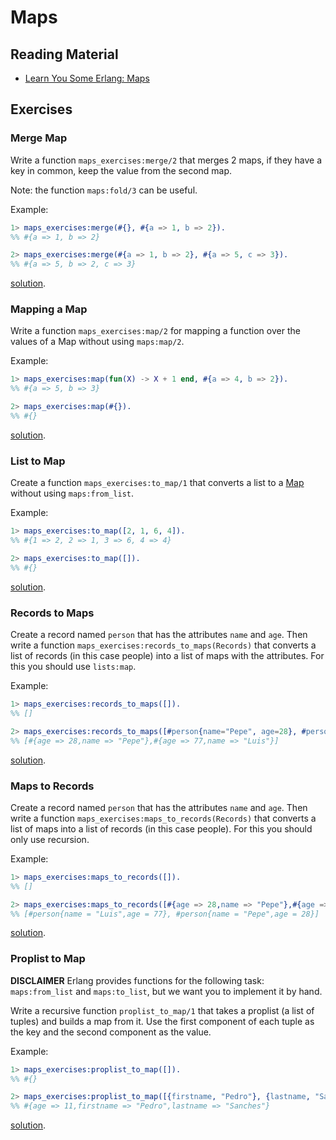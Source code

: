 # Maps

## Reading Material

- [Learn You Some Erlang: Maps](http://learnyousomeerlang.com/maps)

## Exercises

### Merge Map

Write a function `maps_exercises:merge/2` that merges 2 maps, if they have a key in common, keep the value from the second map.

Note: the function `maps:fold/3` can be useful.

Example:
``` erlang
1> maps_exercises:merge(#{}, #{a => 1, b => 2}).
%% #{a => 1, b => 2}

2> maps_exercises:merge(#{a => 1, b => 2}, #{a => 5, c => 3}).
%% #{a => 5, b => 2, c => 3}
```
[solution](src/solution/maps_exercises.erl#L6-L7).

### Mapping a Map

Write a function `maps_exercises:map/2` for mapping a function over the values of a Map without using `maps:map/2`.

Example:
``` erlang
1> maps_exercises:map(fun(X) -> X + 1 end, #{a => 4, b => 2}).
%% #{a => 5, b => 3}

2> maps_exercises:map(#{}).
%% #{}
```
[solution](src/solution/maps_exercises.erl#L10-L13).

### List to Map

Create a function `maps_exercises:to_map/1` that converts a list to a [Map](http://learnyousomeerlang.com/maps) without using `maps:from_list`.

Example:
``` erlang
1> maps_exercises:to_map([2, 1, 6, 4]).
%% #{1 => 2, 2 => 1, 3 => 6, 4 => 4}

2> maps_exercises:to_map([]).
%% #{}
```
[solution](src/solution/maps_exercises.erl#L16-L24).

### Records to Maps

Create a record named `person` that has the attributes `name` and `age`. Then write a function `maps_exercises:records_to_maps(Records)` that converts a list of records (in this case people) into a list of maps with the attributes. For this you should use `lists:map`.

Example:
```erlang
1> maps_exercises:records_to_maps([]).
%% []

2> maps_exercises:records_to_maps([#person{name="Pepe", age=28}, #person{name="Luis", age=77}]).
%% [#{age => 28,name => "Pepe"},#{age => 77,name => "Luis"}]
```

[solution](src/solution/maps_exercises.erl#L27-L30).

### Maps to Records

Create a record named `person` that has the attributes `name` and `age`. Then write a function `maps_exercises:maps_to_records(Records)` that converts a list of maps into a list of records (in this case people). For this you should only use recursion.

Example:
```erlang
1> maps_exercises:maps_to_records([]).
%% []

2> maps_exercises:maps_to_records([#{age => 28,name => "Pepe"},#{age => 77,name => "Luis"}]).
%% [#person{name = "Luis",age = 77}, #person{name = "Pepe",age = 28}]
```

[solution](src/solution/maps_exercises.erl#L33-L38).

### Proplist to Map

**DISCLAIMER** Erlang provides functions for the following task: `maps:from_list` and `maps:to_list`, but we want you to implement it by hand.

Write a recursive function `proplist_to_map/1` that takes a proplist (a list of tuples) and builds a map from it. Use the first component of each tuple as the key and the second component as the value.


Example:
```erlang
1> maps_exercises:proplist_to_map([]).
%% #{}

2> maps_exercises:proplist_to_map([{firstname, "Pedro"}, {lastname, "Sanches"}, {age, 11}]).
%% #{age => 11,firstname => "Pedro",lastname => "Sanches"}
```

[solution](src/solution/maps_exercises.erl#L41-L44).
